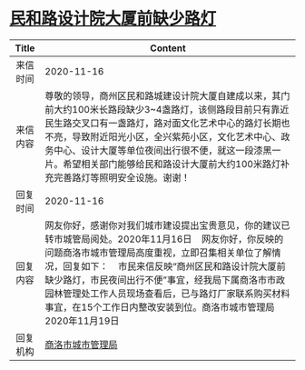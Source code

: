 # <a href="http://www.shangluo.gov.cn/zmhd/ldxxxx.jsp?urltype=leadermail.LeaderMailContentUrl&wbtreeid=1112&leadermailid=6619">民和路设计院大厦前缺少路灯</a>
|Title|Content|
|:---:|---|
|来信时间|2020-11-16|
|来信内容|尊敬的领导，商州区民和路城建设计院大厦自建成以来，其门前大约100米长路段缺少3~4盏路灯，该侧路段目前只有靠近民生路交叉口有一盏路灯，路对面文化艺术中心的路灯长期也不亮，导致附近阳光小区，全兴紫苑小区，文化艺术中心、政务中心、设计大厦等单位夜间出行很不便，就这一段漆黑一片。希望相关部门能够给民和路设计大厦前大约100米路灯补充完善路灯等照明安全设施。谢谢！|
|回复时间|2020-11-16|
|回复内容|网友你好，感谢你对我们城市建设提出宝贵意见，你的建议已转市城管局阅处。2020年11月16日    网友你好，你反映的问题商洛市城市管理局高度重视，立即召集相关单位了解情况，回复如下：    市民来信反映“商州区民和路设计院大厦前缺少路灯，市民夜间出行不便”事宜，经我局下属商洛市市政园林管理处工作人员现场查看后，已与路灯厂家联系购买材料事宜，在15个工作日内整改安装到位。商洛市城市管理局2020年11月19日|
|回复机构|<a href="../../categories/agencies/商洛市城市管理局.md">商洛市城市管理局</a>|